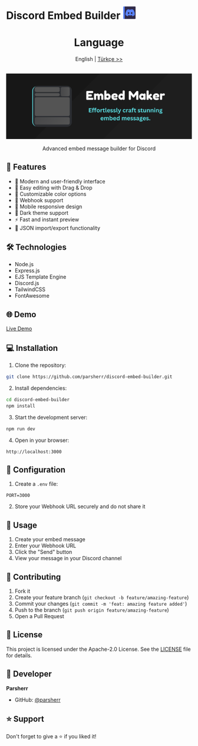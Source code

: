 # Discord Embed Builder <img src="https://raw.githubusercontent.com/parsherr/discord-embed-builder/refs/heads/main/assets/media/discord-embed-builder-logo-v2.png" alt="Discord Embed Builder" width="35"/>

<div align="center">
  <h1>Language</h1>
  
 English | [Türkçe >>](./README-TR.md)
</div>
  <br/>
<div align="center">
  <img src="https://raw.githubusercontent.com/parsherr/discord-embed-builder/refs/heads/main/assets/media/image.png" alt="Discord Embed Builder" width="600"/>
  <br/>
  <p>Advanced embed message builder for Discord</p>
</div>

## 🚀 Features

- 🎨 Modern and user-friendly interface
- 📝 Easy editing with Drag & Drop
- 🌈 Customizable color options
- 🔗 Webhook support
- 📱 Mobile responsive design
- 🌙 Dark theme support
- ⚡ Fast and instant preview
- 🔄 JSON import/export functionality

## 🛠️ Technologies

- Node.js
- Express.js
- EJS Template Engine
- Discord.js
- TailwindCSS
- FontAwesome

## 🌐 Demo

[Live Demo](https://discord-embed-builder-parsherr.vercel.app/)

## 💻 Installation

1. Clone the repository:
```bash
git clone https://github.com/parsherr/discord-embed-builder.git
```

2. Install dependencies:
```bash
cd discord-embed-builder
npm install
```

3. Start the development server:
```bash
npm run dev
```

4. Open in your browser:
```
http://localhost:3000
```

## 🔧 Configuration

1. Create a `.env` file:
```env
PORT=3000
```

2. Store your Webhook URL securely and do not share it

## 📝 Usage

1. Create your embed message
2. Enter your Webhook URL
3. Click the "Send" button
4. View your message in your Discord channel

## 🤝 Contributing

1. Fork it
2. Create your feature branch (`git checkout -b feature/amazing-feature`)
3. Commit your changes (`git commit -m 'feat: amazing feature added'`)
4. Push to the branch (`git push origin feature/amazing-feature`)
5. Open a Pull Request

## 📄 License

This project is licensed under the Apache-2.0 License. See the [LICENSE](LICENSE) file for details.

## 👤 Developer

**Parsherr**

* GitHub: [@parsherr](https://github.com/parsherr)

## ⭐ Support

Don't forget to give a ⭐️ if you liked it!
